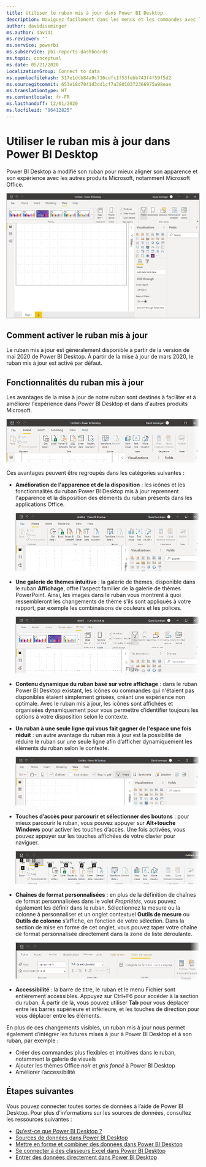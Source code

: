 ```yaml
---
title: Utiliser le ruban mis à jour dans Power BI Desktop
description: Naviguez facilement dans les menus et les commandes avec le nouveau ruban de Power BI Desktop
author: davidiseminger
ms.author: davidi
ms.reviewer: ''
ms.service: powerbi
ms.subservice: pbi-reports-dashboards
ms.topic: conceptual
ms.date: 05/21/2020
LocalizationGroup: Connect to data
ms.openlocfilehash: 517e1dcb84a9c716cdfc1f53febb743f4f59f5d2
ms.sourcegitcommit: 653e18d7041d3dd1cf7a38010372366975a98eae
ms.translationtype: HT
ms.contentlocale: fr-FR
ms.lasthandoff: 12/01/2020
ms.locfileid: "96412825"
---
```

# <a name="use-the-updated-ribbon-in-power-bi-desktop"></a>Utiliser le ruban mis à jour dans Power BI Desktop

Power BI Desktop a modifié son ruban pour mieux aligner son apparence et son expérience avec les autres produits Microsoft, notamment Microsoft Office.

![Nouveau ruban dans Power BI Desktop](media/desktop-ribbon/desktop-ribbon-02.png)

## <a name="how-to-enable-the-updated-ribbon"></a>Comment activer le ruban mis à jour

Le ruban mis à jour est généralement disponible à partir de la version de mai 2020 de Power BI Desktop. À partir de la mise à jour de mars 2020, le ruban mis à jour est activé par défaut. 

## <a name="features-of-the-updated-ribbon"></a>Fonctionnalités du ruban mis à jour

Les avantages de la mise à jour de notre ruban sont destinés à faciliter et à améliorer l'expérience dans Power BI Desktop et dans d'autres produits Microsoft. 

![Capture d’écran montrant un plan rapproché du ruban Power BI Desktop.](media/desktop-ribbon/desktop-ribbon-03.png)

Ces avantages peuvent être regroupés dans les catégories suivantes :

* **Amélioration de l'apparence et de la disposition** : les icônes et les fonctionnalités du ruban Power BI Desktop mis à jour reprennent l'apparence et la disposition des éléments du ruban présents dans les applications Office.

    ![Meilleure apparence](media/desktop-ribbon/desktop-ribbon-04.png)

* **Une galerie de thèmes intuitive** : la galerie de thèmes, disponible dans le ruban **Affichage**, offre l'aspect familier de la galerie de thèmes PowerPoint. Ainsi, les images dans le ruban vous montrent à quoi ressembleront les changements de thème s'ils sont appliqués à votre rapport, par exemple les combinaisons de couleurs et les polices. 

    ![Thèmes améliorés](media/desktop-ribbon/desktop-ribbon-05.png)

* **Contenu dynamique du ruban basé sur votre affichage** : dans le ruban Power BI Desktop existant, les icônes ou commandes qui n'étaient pas disponibles étaient simplement grisées, créant une expérience non optimale. Avec le ruban mis à jour, les icônes sont affichées et organisées dynamiquement pour vous permettre d’identifier toujours les options à votre disposition selon le contexte.

* **Un ruban à une seule ligne qui vous fait gagner de l'espace une fois réduit** : un autre avantage du ruban mis à jour est la possibilité de réduire le ruban sur une seule ligne afin d’afficher dynamiquement les éléments du ruban selon le contexte. 

    ![Ruban réduit](media/desktop-ribbon/desktop-ribbon-06.png)

* **Touches d’accès pour parcourir et sélectionner des boutons** : pour mieux parcourir le ruban, vous pouvez appuyer sur **Alt+touche Windows** pour activer les touches d’accès. Une fois activées, vous pouvez appuyer sur les touches affichées de votre clavier pour naviguer.

    ![Touches d’accès](media/desktop-ribbon/desktop-ribbon-07.png)

* **Chaînes de format personnalisées** : en plus de la définition de chaînes de format personnalisées dans le volet *Propriétés*, vous pouvez également les définir dans le ruban. Sélectionnez la mesure ou la colonne à personnaliser et un onglet contextuel **Outils de mesure** ou **Outils de colonne** s’affiche, en fonction de votre sélection. Dans la section de mise en forme de cet onglet, vous pouvez taper votre chaîne de format personnalisée directement dans la zone de liste déroulante.

    ![Chaînes de format personnalisées](media/desktop-ribbon/desktop-ribbon-08.png)

* **Accessibilité** : la barre de titre, le ruban et le menu Fichier sont entièrement accessibles. Appuyez sur Ctrl+F6 pour accéder à la section du ruban. À partir de là, vous pouvez utiliser **Tab** pour vous déplacer entre les barres supérieure et inférieure, et les touches de direction pour vous déplacer entre les éléments.


En plus de ces changements visibles, un ruban mis à jour nous permet également d’intégrer les futures mises à jour à Power BI Desktop et à son ruban, par exemple :

* Créer des commandes plus flexibles et intuitives dans le ruban, notamment la galerie de visuels
* Ajouter les thèmes Office *noir* et *gris foncé* à Power BI Desktop
* Améliorer l’accessibilité


## <a name="next-steps"></a>Étapes suivantes
Vous pouvez connecter toutes sortes de données à l’aide de Power BI Desktop. Pour plus d’informations sur les sources de données, consultez les ressources suivantes :

* [Qu’est-ce que Power BI Desktop ?](../fundamentals/desktop-what-is-desktop.md)
* [Sources de données dans Power BI Desktop](../connect-data/desktop-data-sources.md)
* [Mettre en forme et combiner des données dans Power BI Desktop](../connect-data/desktop-shape-and-combine-data.md)
* [Se connecter à des classeurs Excel dans Power BI Desktop](../connect-data/desktop-connect-excel.md)   
* [Entrer des données directement dans Power BI Desktop](../connect-data/desktop-enter-data-directly-into-desktop.md)   
